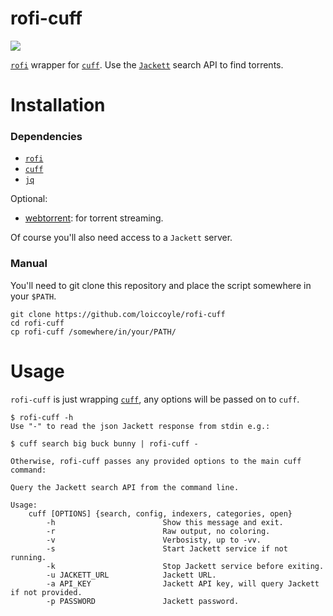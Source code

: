 # rofi-cuff
<a href="./LICENSE.md"><img src="https://img.shields.io/badge/license-MIT-blue.svg"></a>

[`rofi`](https://github.com/davatorium/rofi) wrapper for [`cuff`](https://github.com/loiccoyle/cuff). Use the [`Jackett`](https://github.com/jackett/jackett) search API to find torrents.

# Installation

### Dependencies

* [`rofi`](https://github.com/davatorium/rofi)
* [`cuff`](https://github.com/loiccoyle/cuff)
* [`jq`](https://github.com/stedolan/jq)

Optional:
* [webtorrent](https://github.com/webtorrent/webtorrent): for torrent streaming.

Of course you'll also need access to a `Jackett` server.

### Manual

You'll need to git clone this repository and place the script somewhere in your `$PATH`.
```
git clone https://github.com/loiccoyle/rofi-cuff
cd rofi-cuff
cp rofi-cuff /somewhere/in/your/PATH/
```

# Usage

`rofi-cuff` is just wrapping [`cuff`](https://github.com/loiccoyle/cuff), any options will be passed on to `cuff`.

```
$ rofi-cuff -h
Use "-" to read the json Jackett response from stdin e.g.:

$ cuff search big buck bunny | rofi-cuff -

Otherwise, rofi-cuff passes any provided options to the main cuff command:

Query the Jackett search API from the command line.

Usage:
    cuff [OPTIONS] {search, config, indexers, categories, open}
        -h                        Show this message and exit.
        -r                        Raw output, no coloring.
        -v                        Verbosisty, up to -vv.
        -s                        Start Jackett service if not running.
        -k                        Stop Jackett service before exiting.
        -u JACKETT_URL            Jackett URL.
        -a API_KEY                Jackett API key, will query Jackett if not provided.
        -p PASSWORD               Jackett password.
```
